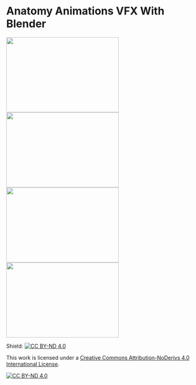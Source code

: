 # Anatomy Animations VFX With Blender

<img src="https://github.com/Ladydiana/AnatomyAnimationsVFX/blob/main/SampleGifs/Body.gif" width="300" height="200"> <img src="https://github.com/Ladydiana/AnatomyAnimationsVFX/blob/main/SampleGifs/Body1.gif" width="300" height="200">
<img src="https://github.com/Ladydiana/AnatomyAnimationsVFX/blob/main/SampleGifs/Brain.gif" width="300" height="200"> <img src="https://github.com/Ladydiana/AnatomyAnimationsVFX/blob/main/SampleGifs/Brain2.gif" width="300" height="200">


Shield: [![CC BY-ND 4.0][cc-by-nd-shield]][cc-by-nd]

This work is licensed under a
[Creative Commons Attribution-NoDerivs 4.0 International License][cc-by-nd].

[![CC BY-ND 4.0][cc-by-nd-image]][cc-by-nd]

[cc-by-nd]: https://creativecommons.org/licenses/by-nd/4.0/
[cc-by-nd-image]: https://licensebuttons.net/l/by-nd/4.0/88x31.png
[cc-by-nd-shield]: https://img.shields.io/badge/License-CC%20BY--ND%204.0-lightgrey.svg
